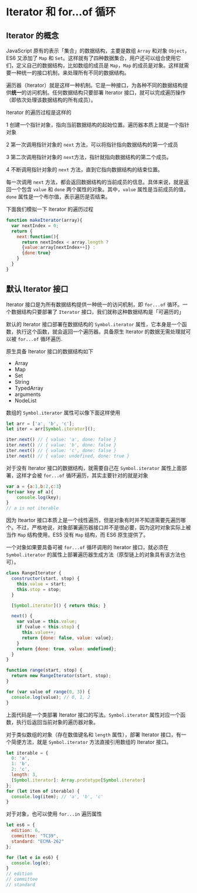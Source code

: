 # Iterator 和 for...of 循环

## Iterator 的概念

JavaScript 原有的表示「集合」的数据结构，主要是数组 `Array` 和对象 `Object`，ES6 又添加了 `Map` 和 `Set`。这样就有了四种数据集合，用户还可以组合使用它们，定义自己的数据结构，比如数组的成员是 `Map`，`Map` 的成员是对象。这样就需要一种统一的接口机制，来处理所有不同的数据结构。

遍历器（Iterator）就是这样一种机制。它是一种接口，为各种不同的数据结构提供**统一**的访问机制。任何数据结构只要部署 Iterator 接口，就可以完成遍历操作（即依次处理该数据结构的所有成员）。

Iterator 的遍历过程是这样的

1 创建一个指针对象，指向当前数据结构的起始位置。遍历器本质上就是一个指针对象

2 第一次调用指针对象的 `next` 方法，可以将指针指向数据结构的第一个成员

3 第二次调用指针对象的 `next`方法，指针就指向数据结构的第二个成员。

4 不断调用指针对象的 `next` 方法，直到它指向数据结构的结束位置。

每一次调用 `next` 方法，都会返回数据结构的当前成员的信息。具体来说，就是返回一个包含 `value` 和 `done` 两个属性的对象。其中，`value` 属性是当前成员的值，`done` 属性是一个布尔值，表示遍历是否结束。

下面我们模拟一下 Iterator 的遍历过程

```js
function makeIterator(array){
  var nextIndex = 0;
  return {
    next:function(){
      return nextIndex < array.length ? 
      {value:array[nextIndex++]} :
      {done:true}
    }
  }
}
```

## 默认 Iterator 接口

Iterator 接口是为所有数据结构提供一种统一的访问机制，即 `for...of` 循环。一个数据结构只要部署了 `Iterator` 接口，我们就称这种数据结构是「可遍历的」

默认的 Iterator 接口部署在数据结构的 `Symbol.iterator` 属性，它本身是一个函数，执行这个函数，就会返回一个遍历器。具备原生 Iterator 的数据无需处理就可以被 `for...of` 循环遍历.

原生具备 Iterator 接口的数据结构如下

- Array 
- Map
- Set
- String
- TypedArray
- arguments
- NodeList

数组的 `Symbol.iterator` 属性可以像下面这样使用

```js
let arr = ['a', 'b', 'c'];
let iter = arr[Symbol.iterator]();

iter.next() // { value: 'a', done: false }
iter.next() // { value: 'b', done: false }
iter.next() // { value: 'c', done: false }
iter.next() // { value: undefined, done: true }
```

对于没有 Iterator 接口的数据结构，就需要自己在 `Symbol.iterator` 属性上面部署，这样才会被 `for...of` 循环遍历，其实主要针对的就是对象

```js
var a = {a:1,b:2,c:3}
for(var key of a){
	console.log(key);
}
// a is not iterable
```

因为 Iteartor 接口本质上是一个线性遍历，但是对象有时并不知道需要先遍历哪个。不过，严格地说，对象部署遍历器接口并不是很必要，因为这时对象实际上被当作 `Map` 结构使用，ES5 没有 `Map` 结构，而 ES6 原生提供了。

一个对象如果要具备可被 `for...of` 循环调用的 Iterator 接口，就必须在 `Symbol.iterator` 的属性上部署遍历器生成方法（原型链上的对象具有该方法也可）。

```js
class RangeIterator {
  constructor(start, stop) {
    this.value = start;
    this.stop = stop;
  }

  [Symbol.iterator]() { return this; }

  next() {
    var value = this.value;
    if (value < this.stop) {
      this.value++;
      return {done: false, value: value};
    }
    return {done: true, value: undefined};
  }
}

function range(start, stop) {
  return new RangeIterator(start, stop);
}

for (var value of range(0, 3)) {
  console.log(value); // 0, 1, 2
}
```

上面代码是一个类部署 Iterator 接口的写法。`Symbol.iterator` 属性对应一个函数，执行后返回当前对象的遍历器对象。

对于类似数组的对象（存在数值键名和 `length` 属性），部署 Iterator 接口，有一个简便方法，就是 `Symbol.iterator` 方法直接引用数组的 Iterator 接口。

```js
let iterable = {
  0: 'a',
  1: 'b',
  2: 'c',
  length: 3,
  [Symbol.iterator]: Array.prototype[Symbol.iterator]
};
for (let item of iterable) {
  console.log(item); // 'a', 'b', 'c'
}
```

对于对象，也可以使用 `for...in` 遍历属性

```js
let es6 = {
  edition: 6,
  committee: "TC39",
  standard: "ECMA-262"
};

for (let e in es6) {
  console.log(e);
}
// edition
// committee
// standard
```
